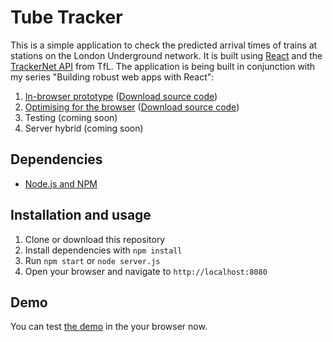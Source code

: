 # Tube Tracker

This is a simple application to check the predicted arrival times of trains at stations on the London Underground network. It is built using [React][1] and the [TrackerNet API][2] from TfL. The application is being built in conjunction with my series "Building robust web apps with React":

1. [In-browser prototype][part1] ([Download source code][tag1])
2. [Optimising for the browser][part2] ([Download source code][tag2])
3. Testing (coming soon)
4. Server hybrid (coming soon)

## Dependencies

- [Node.js and NPM](http://nodejs.org/)

## Installation and usage

1. Clone or download this repository
2. Install dependencies with `npm install`
3. Run `npm start` or `node server.js`
4. Open your browser and navigate to `http://localhost:8080`

## Demo

You can test [the demo][demo] in the your browser now.

[1]: http://facebook.github.io/react/
[2]: http://www.tfl.gov.uk/businessandpartners/syndication/
[part1]: http://maketea.co.uk/2014/03/05/building-robust-web-apps-with-react-part-1.html
[part2]: http://maketea.co.uk/2014/04/07/building-robust-web-apps-with-react-part-2.html
[tag1]: https://github.com/i-like-robots/react-tube-tracker/releases/tag/prototype
[tag2]: https://github.com/i-like-robots/react-tube-tracker/releases/tag/optimise
[demo]: http://react-tube-tracker.herokuapp.com/
